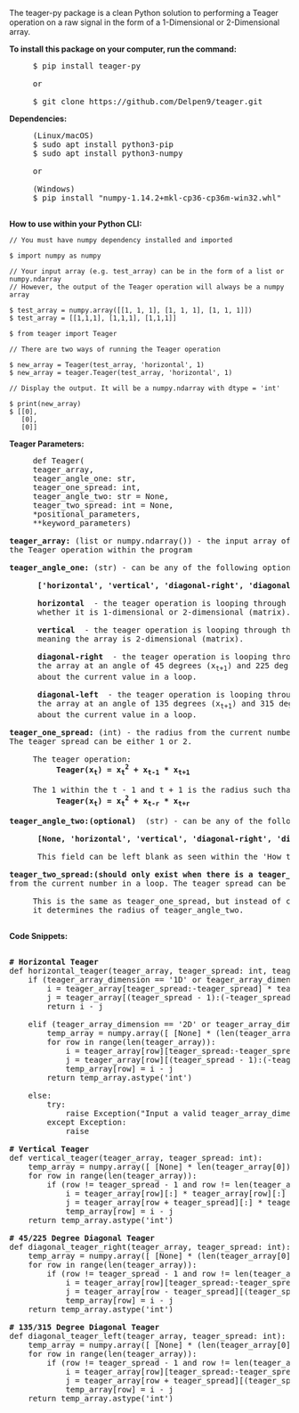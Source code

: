 The teager-py package is a clean Python solution to performing a Teager operation on a raw signal in the form of a 1-Dimensional or 2-Dimensional array.

<b>To install this package on your computer, run the command:</b><br> 
<pre>
     $ pip install teager-py
     
     or
     
     $ git clone https://github.com/Delpen9/teager.git
</pre>

<b>Dependencies: </b><br>
<pre>
     (Linux/macOS)
     $ sudo apt install python3-pip
     $ sudo apt install python3-numpy
     
     or 
     
     (Windows)
     $ pip install "numpy‑1.14.2+mkl‑cp36‑cp36m‑win32.whl"
     
</pre>
  
 <b> How to use within your Python CLI: </b>
    
    // You must have numpy dependency installed and imported
    
    $ import numpy as numpy
    
    // Your input array (e.g. test_array) can be in the form of a list or numpy.ndarray
    // However, the output of the Teager operation will always be a numpy array
    
    $ test_array = numpy.array([[1, 1, 1], [1, 1, 1], [1, 1, 1]])
    $ test_array = [[1,1,1], [1,1,1], [1,1,1]]
    
    $ from teager import Teager
    
    // There are two ways of running the Teager operation
    
    $ new_array = Teager(test_array, 'horizontal', 1)
    $ new_array = teager.Teager(test_array, 'horizontal', 1)
    
    // Display the output. It will be a numpy.ndarray with dtype = 'int'
    
    $ print(new_array)
    $ [[0], 
       [0], 
       [0]]
       
<b>Teager Parameters:</b>
<pre>
     def Teager(
     teager_array, 
     teager_angle_one: str, 
     teager_one_spread: int, 
     teager_angle_two: str = None, 
     teager_two_spread: int = None, 
     *positional_parameters, 
     **keyword_parameters)
     
<b>teager_array:</b> (list or numpy.ndarray()) - the input array of which will be manipulated by 
the Teager operation within the program

<b>teager_angle_one:</b> (str) - can be any of the following options within the list:

     <b> ['horizontal', 'vertical', 'diagonal-right', 'diagonal-left'] </b>
     
     <b> horizontal </b> - the teager operation is looping through a row of the array, 
      whether it is 1-dimensional or 2-dimensional (matrix).
      
     <b> vertical </b> - the teager operation is looping through the columns of the array,
      meaning the array is 2-dimensional (matrix).
      
     <b> diagonal-right </b> - the teager operation is looping through both the columns and rows of 
      the array at an angle of 45 degrees (x<sub>t+1</sub>) and 225 degrees (x<sub>t-1</sub>) 
      about the current value in a loop.
     
     <b> diagonal-left </b> - the teager operation is looping through both the columns and rows of
      the array at an angle of 135 degrees (x<sub>t+1</sub>) and 315 degrees (x<sub>t-1</sub>) 
      about the current value in a loop.
     
<b>teager_one_spread:</b> (int) - the radius from the current number in a loop. 
The teager spread can be either 1 or 2. 

     The teager operation: 
          <b>Teager(x<sub>t</sub>) = x<sub>t</sub><sup>2</sup> + x<sub>t-1</sub> * x<sub>t+1</sub></b>
     
     The 1 within the t - 1 and t + 1 is the radius such that <em>(with r being the radius)</em>:
          <b>Teager(x<sub>t</sub>) = x<sub>t</sub><sup>2</sup> + x<sub>t-r</sub> * x<sub>t+r</sub></b>

<b>teager_angle_two:(optional) </b> (str) - can be any of the following options within the list:

     <b> [None, 'horizontal', 'vertical', 'diagonal-right', 'diagonal-left'] </b>
     
      This field can be left blank as seen within the 'How to use within your Python CLI' section.
     
<b>teager_two_spread:(should only exist when there is a teager_angle_two parameter) </b> (int) - the radius 
from the current number in a loop. The teager spread can be either 1 or 2. 

     This is the same as teager_one_spread, but instead of changing the radius of teager_angle_one, 
     it determines the radius of teager_angle_two.

</pre>

<b>Code Snippets:</b>
<pre>

<b># Horizontal Teager</b>
def horizontal_teager(teager_array, teager_spread: int, teager_array_dimension: str):
    if (teager_array_dimension == '1D' or teager_array_dimension == '1d'): 
        i = teager_array[teager_spread:-teager_spread] * teager_array[teager_spread:-teager_spread]
        j = teager_array[(teager_spread - 1):(-teager_spread - 1)] * teager_array[(teager_spread + 1):None if (-teager_spread + 1) == 0 else (-teager_spread + 1)]
        return i - j

    elif (teager_array_dimension == '2D' or teager_array_dimension == '2d'): 
        temp_array = numpy.array([ [None] * (len(teager_array[0]) - 2 * teager_spread) ] * len(teager_array))
        for row in range(len(teager_array)):
            i = teager_array[row][teager_spread:-teager_spread] * teager_array[row][teager_spread:-teager_spread]
            j = teager_array[row][(teager_spread - 1):(-teager_spread - 1)] * teager_array[row][(teager_spread + 1):None if (-teager_spread + 1) == 0 else (-teager_spread + 1)]
            temp_array[row] = i - j
        return temp_array.astype('int')

    else:
        try:
            raise Exception("Input a valid teager_array_dimension: '1d', '1D', '2d', or '2D'.")
        except Exception:
            raise
            
<b># Vertical Teager</b>
def vertical_teager(teager_array, teager_spread: int):
    temp_array = numpy.array([ [None] * len(teager_array[0]) ] * (len(teager_array) - 2 * teager_spread))
    for row in range(len(teager_array)):
        if (row != teager_spread - 1 and row != len(teager_array) - teager_spread):
            i = teager_array[row][:] * teager_array[row][:]
            j = teager_array[row + teager_spread][:] * teager_array[row - teager_spread][:]
            temp_array[row] = i - j
    return temp_array.astype('int')

<b># 45/225 Degree Diagonal Teager</b>
def diagonal_teager_right(teager_array, teager_spread: int):
    temp_array = numpy.array([ [None] * (len(teager_array[0]) - 2 * teager_spread) ] * (len(teager_array) - 2 * teager_spread))
    for row in range(len(teager_array)):
        if (row != teager_spread - 1 and row != len(teager_array) - teager_spread):
            i = teager_array[row][teager_spread:-teager_spread] * teager_array[row][teager_spread:-teager_spread]
            j = teager_array[row - teager_spread][(teager_spread - 1):(-teager_spread - 1)] * teager_array[row + teager_spread][(teager_spread + 1):None if (-teager_spread + 1) == 0 else (-teager_spread + 1)]
            temp_array[row] = i - j
    return temp_array.astype('int')

<b># 135/315 Degree Diagonal Teager</b>
def diagonal_teager_left(teager_array, teager_spread: int): 
    temp_array = numpy.array([ [None] * (len(teager_array[0]) - 2 * teager_spread) ] * (len(teager_array) - 2 * teager_spread))
    for row in range(len(teager_array)):
        if (row != teager_spread - 1 and row != len(teager_array) - teager_spread):
            i = teager_array[row][teager_spread:-teager_spread] * teager_array[row][teager_spread:-teager_spread]
            j = teager_array[row + teager_spread][(teager_spread - 1):(-teager_spread - 1)] * teager_array[row - teager_spread][(teager_spread + 1):None if (-teager_spread + 1) == 0 else (-teager_spread + 1)]
            temp_array[row] = i - j
    return temp_array.astype('int')
    
</pre>

    
